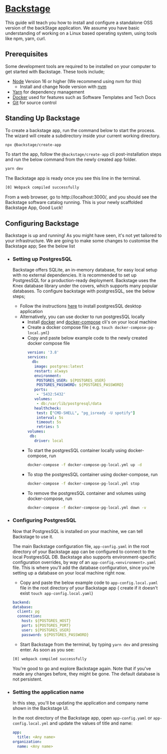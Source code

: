 # [Backstage](https://backstage.io)

This guide will teach you how to install and configure a standalone OSS version of the backStage application.
We assume you have basic understanding of working on a Linux based operating system, using tools like npm, yarn, curl.


## Prerequisites

Some development tools are required to be installed on your computer to get started with Backstage. These tools include;

- [Node](https://nodejs.org/en) Version 16 or higher (We recommend using nvm for this)
    - Install and change Node version with [nvm](https://nodejs.org/en/download/package-manager#nvm)
- [Yarn](https://classic.yarnpkg.com/en/docs/install/#mac-stable) for dependency management
- [Docker](https://docs.docker.com/engine/install/) used for features such as Software Templates and Tech Docs
- [Git](https://github.com/git-guides/install-git) for source control

## Standing Up Backstage

To create a backstage app, run the command below to start the process. The wizard will create a subdirectory inside your
current working directory.

```sh
npx @backstage/create-app
```

To start the app, follow the `@backstage/create-app` cli post-installation steps and run the below command from the
newly created app folder.

```sh
yarn dev
```

The Backstage app is ready once you see this line in the terminal.

```sh
[0] Webpack compiled successfully
```

From a web browser, go to http://localhost:3000/, and you should see the Backstage software catalog running.
This is your newly scaffolded Backstage App, Good Luck!

## Configuring Backstage

Backstage is up and running! As you might have seen, it's not yet tailored to your infrastructure. We are going to make
some changes to customise the Backstage app; See the below list

- ### Setting up PostgresSQL

  Backstage offers SQLite, an in-memory database, for easy local setup with no external dependencies. It is recommended
  to
  set up PostgresSQL for a production-ready deployment. Backstage uses the Knex
  database library under the covers, which supports many popular databases. To configure backstage with postgresSQL, see
  the below steps;

    * Follow the
      instructions [here](https://backstage.spotify.com/learn/standing-up-backstage/configuring-backstage/5-config-2/)
      to
      install postgresSQL desktop application
    * Alternatively, you can use docker to run postgresSQL locally
        * Install [docker](https://formulae.brew.sh/formula/docker)
          and [docker-compose](https://formulae.brew.sh/formula/docker-compose) cli's on your local machine
        * Create a docker compose file ( e.g. `touch docker-compose-pg-local.yml`)
        * Copy and paste below example code to the newly created docker compose file
          ```yml
          version: '3.8'
          services:
            db:
             image: postgres:latest
             restart: always
             environment:
              POSTGRES_USER: ${POSTGRES_USER}
              POSTGRES_PASSWORD: ${POSTGRES_PASSWORD}
             ports:
              - '5432:5432'
             volumes:
              - db:/var/lib/postgresql/data
             healthcheck:
              test: ["CMD-SHELL", "pg_isready -U spotify"]
              interval: 5s
              timeout: 5s
              retries: 5
          volumes:
           db:
             driver: local
          ```
        * To start the postgresSQL container locally using docker-compose, run
          ```sh
          docker-compose -f docker-compose-pg-local.yml up -d
          ```
        * To stop the postgresSQL container using docker-compose, run
          ```sh
          docker-compose -f docker-compose-pg-local.yml stop
          ```
        * To remove the postgresSQL container and volumes using docker-compose, run
           ```sh
           docker-compose -f docker-compose-pg-local.yml down -v
           ```

- ### Configuring PostgresSQL

  Now that PostgresSQL is installed on your machine, we can tell Backstage to use it.

  The main Backstage configuration file, `app-config.yaml` in the root directory of your Backstage app can be configured
  to
  connect to the local PostgresSQL DB.
  Backstage also supports environment-specific configuration overrides, by way of an `app-config.<environment>.yaml`
  file.
  This is where you'll add the database configuration, since you’re setting up a database on your local machine right
  now.

    - Copy and paste the below example code to `app-config.local.yaml` file in the root directory of your Backstage
      app (
      create
      if it doesn't exist `touch app-config.local.yaml`)

    ```yml
    backend:
    database:
      client: pg
      connection:
        host: ${POSTGRES_HOST}
        port: ${POSTGRES_PORT}
        user: ${POSTGRES_USER}
        password: ${POSTGRES_PASSWORD}
    ```

    - Start Backstage from the terminal, by typing `yarn dev` and pressing enter. As soon as you see:

    ```sh
    [0] webpack compiled successfully
    ```

  You're good to go and explore Backstage again. Note that if you've made any changes before, they might be gone. The
  default database is not persistent.

- ### Setting the application name

  In this step, you'll be updating the application and company name shown in the Backstage UI.

  In the root directory of the Backstage app, open `app-config.yaml` or `app-config.local.yml` and update the values of
  title and name:

    ```yml
    app:
      title: <Any name>
    organization:
      name: <Any name>
    ```
